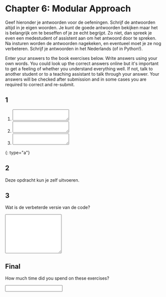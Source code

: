 # Chapter 6: Modular Approach

Geef hieronder je antwoorden voor de oefeningen. Schrijf de antwoorden altijd in je eigen woorden. Je kunt de goede antwoorden bekijken maar het is belangrijk om te beseffen of je ze echt begrijpt. Zo niet, dan spreek je even een medestudent of assistent aan om het antwoord door te spreken. Na insturen worden de antwoorden nagekeken, en eventueel moet je ze nog verbeteren. Schrijf je antwoorden in het Nederlands (of in Python!).

Enter your answers to the book exercises below. Write answers using your own words. You could look up the correct answers online but it's important to get a feeling of whether you understand everything well. If not, talk to another student or to a teaching assistant to talk through your answer. Your answers will be checked after submission and in some cases you are required to correct and re-submit.

## 1

1. <textarea name="form[q1a]" rows="2" required></textarea>
2. <textarea name="form[q1b]" rows="2" required></textarea>
3. <textarea name="form[q1c]" rows="2" required></textarea>
{: type="a"}

## 2

Deze opdracht kun je zelf uitvoeren.

## 3

Wat is de verbeterde versie van de code?

<textarea name="form[q3]" rows="8" required></textarea>

## Final

How much time did you spend on these exercises?

<input name="form[qTime]" type="text" required>
